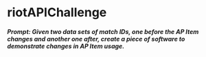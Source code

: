 # riotAPIChallenge

##### Prompt: Given two data sets of match IDs, one before the AP Item changes and another one after, create a piece of software to demonstrate changes in AP Item usage. 
